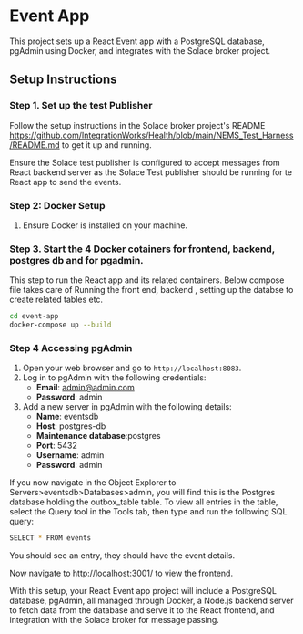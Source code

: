 # Event App

This project sets up a React Event app with a PostgreSQL database, pgAdmin using Docker, and integrates with the Solace broker project.

## Setup Instructions

###  Step 1. Set up the test Publisher 

Follow the setup instructions in the Solace broker project's README  https://github.com/IntegrationWorks/Health/blob/main/NEMS_Test_Harness/README.md to get it up and running.

Ensure the Solace test publisher is configured to accept messages from React backend server as the Solace Test publisher should be running for te React app to send the events. 

### Step 2: Docker Setup

1. Ensure Docker is installed on your machine.

### Step 3. Start the 4 Docker cotainers for frontend, backend, postgres db and for pgadmin.

This step to run the React app and its related containers.
Below compose file takes care of Running the front end, backend , setting up the databse to create related tables etc. 

```bash
cd event-app
docker-compose up --build
```

###  Step 4 Accessing pgAdmin

1. Open your web browser and go to `http://localhost:8083`.
2. Log in to pgAdmin with the following credentials:
   - **Email**: admin@admin.com
   - **Password**: admin
3. Add a new server in pgAdmin with the following details:
   - **Name**: eventsdb
   - **Host**: postgres-db
   - **Maintenance database**:postgres
   - **Port**: 5432
   - **Username**: admin
   - **Password**: admin

If you now navigate in the Object Explorer to Servers>eventsdb>Databases>admin, you will find this is the Postgres database holding the outbox_table table. To view all entries in the table, select the Query tool in the Tools tab, then type and run the following SQL query:

```bash
SELECT * FROM events
```

You should see an entry, they should have the event details.


Now navigate to http://localhost:3001/ to view the frontend.

With this setup, your React Event app project will include a PostgreSQL database, pgAdmin, all managed through Docker, a Node.js backend server to fetch data from the database and serve it to the React frontend, and integration with the Solace broker for message passing.